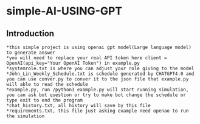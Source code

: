 # simple-AI-USING-GPT

## Introduction
    *this simple project is using openai gpt model(Large language model) to generate answer
    *you will need to replace your real API token here client = OpenAI(api_key="Your OpenAI Token") in example.py
    *systemrole.txt is where you can adjust your role giving to the model
    *John_Lin_Weekly_Schedule.txt is schedule generated by CHATGPT4.0 and you can use conver.py to conver it to the json file that example.py will able to read the schedule
    *example.py, run /python3 example.py will start running simulation, you can ask bot question or try to make bot change the schedule or type exit to end the program
    *chat_history.txt, all history will save by this file
    *requirements.txt, this file just asking example need openao to run the simulation

